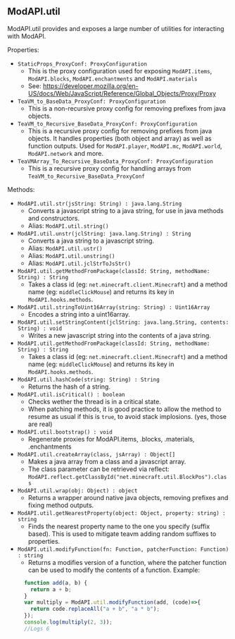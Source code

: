 ## ModAPI.util

ModAPI.util provides and exposes a large number of utilities for interacting with ModAPI.

Properties:

- `StaticProps_ProxyConf: ProxyConfiguration`
  - This is the proxy configuration used for exposing `ModAPI.items`, `ModAPI.blocks`, `ModAPI.enchantments` and `ModAPI.materials`
  - See: https://developer.mozilla.org/en-US/docs/Web/JavaScript/Reference/Global_Objects/Proxy/Proxy
- `TeaVM_to_BaseData_ProxyConf: ProxyConfiguration`
  - This is a non-recursive proxy config for removing prefixes from java objects.
- `TeaVM_to_Recursive_BaseData_ProxyConf: ProxyConfiguration`
  - This is a recursive proxy config for removing prefixes from java objects. It handles properties (both object and array) as well as function outputs. Used for `ModAPI.player`, `ModAPI.mc`, `ModAPI.world`, `ModAPI.network` and more.
- `TeaVMArray_To_Recursive_BaseData_ProxyConf: ProxyConfiguration`
  - This is a recursive proxy config for handling arrays from `TeaVM_to_Recursive_BaseData_ProxyConf`

Methods:

- `ModAPI.util.str(jsString: String) : java.lang.String`
  - Converts a javascript string to a java string, for use in java methods and constructors.
  - Alias: `ModAPI.util.string()`
- `ModAPI.util.unstr(jclString: java.lang.String) : String`
  - Converts a java string to a javascript string.
  - Alias: `ModAPI.util.ustr()`
  - Alias: `ModAPI.util.unstring()`
  - Alias: `ModAPI.util.jclStrToJsStr()`
- `ModAPI.util.getMethodFromPackage(classId: String, methodName: String) : String`
  - Takes a class id (eg: `net.minecraft.client.Minecraft`) and a method name (eg: `middleClickMouse`) and returns its key in `ModAPI.hooks.methods`.
- `ModAPI.util.stringToUint16Array(string: String) : Uint16Array`
  - Encodes a string into a uint16array.
- `ModAPI.util.setStringContent(jclString: java.lang.String, contents: String) : void`
  - Writes a new javascript string into the contents of a java string.
- `ModAPI.util.getMethodFromPackage(classId: String, methodName: String) : String`
  - Takes a class id (eg: `net.minecraft.client.Minecraft`) and a method name (eg: `middleClickMouse`) and returns its key in `ModAPI.hooks.methods`.
- `ModAPI.util.hashCode(string: String) : String`
  - Returns the hash of a string.
- `ModAPI.util.isCritical() : boolean`
  - Checks wether the thread is in a critical state.
  - When patching methods, it is good practice to allow the method to resume as usual if this is `true`, to avoid stack implosions. (yes, those are real)
- `ModAPI.util.bootstrap() : void`
  - Regenerate proxies for ModAPI.items, .blocks, .materials, .enchantments
- `ModAPI.util.createArray(class, jsArray) : Object[]`
  - Makes a java array from a class and a javascript array.
  - The class parameter can be retrieved via reflect: `ModAPI.reflect.getClassById("net.minecraft.util.BlockPos").class`
- `ModAPI.util.wrap(obj: Object) : object`
  - Returns a wrapper around native java objects, removing prefixes and fixing method outputs.
- `ModAPI.util.getNearestProperty(object: Object, property: string) : string`
  - Finds the nearest property name to the one you specify (suffix based). This is used to mitigate teavm adding random suffixes to properties.
- `ModAPI.util.modifyFunction(fn: Function, patcherFunction: Function) : string`
  - Returns a modifies version of a function, where the patcher function can be used to modify the contents of a function. Example:
  ```javascript
    function add(a, b) {
      return a + b;
    }
    var multiply = ModAPI.util.modifyFunction(add, (code)=>{
      return code.replaceAll("a + b", "a * b");
    });
    console.log(multiply(2, 3));
    //Logs 6
  ```
